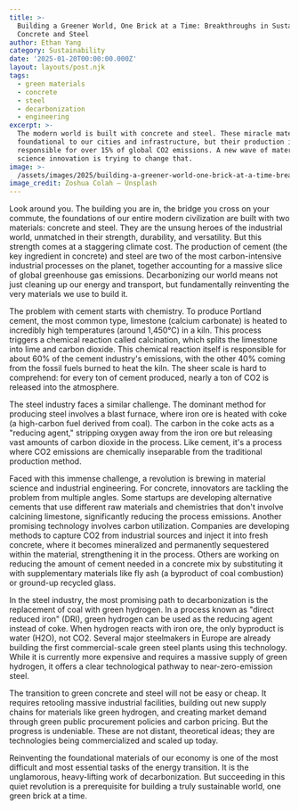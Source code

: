 ```yaml
---
title: >-
  Building a Greener World, One Brick at a Time: Breakthroughs in Sustainable
  Concrete and Steel
author: Ethan Yang
category: Sustainability
date: '2025-01-20T00:00:00.000Z'
layout: layouts/post.njk
tags:
  - green materials
  - concrete
  - steel
  - decarbonization
  - engineering
excerpt: >-
  The modern world is built with concrete and steel. These miracle materials are
  foundational to our cities and infrastructure, but their production is
  responsible for over 15% of global CO2 emissions. A new wave of material
  science innovation is trying to change that.
image: >-
  /assets/images/2025/building-a-greener-world-one-brick-at-a-time-breakthroughs-in-sustainable-concrete-and-steel.jpg
image_credit: Zoshua Colah — Unsplash
---
```


Look around you. The building you are in, the bridge you cross on your commute, the foundations of our entire modern civilization are built with two materials: concrete and steel. They are the unsung heroes of the industrial world, unmatched in their strength, durability, and versatility. But this strength comes at a staggering climate cost. The production of cement (the key ingredient in concrete) and steel are two of the most carbon-intensive industrial processes on the planet, together accounting for a massive slice of global greenhouse gas emissions. Decarbonizing our world means not just cleaning up our energy and transport, but fundamentally reinventing the very materials we use to build it.

The problem with cement starts with chemistry. To produce Portland cement, the most common type, limestone (calcium carbonate) is heated to incredibly high temperatures (around 1,450°C) in a kiln. This process triggers a chemical reaction called calcination, which splits the limestone into lime and carbon dioxide. This chemical reaction itself is responsible for about 60% of the cement industry's emissions, with the other 40% coming from the fossil fuels burned to heat the kiln. The sheer scale is hard to comprehend: for every ton of cement produced, nearly a ton of CO2 is released into the atmosphere.

The steel industry faces a similar challenge. The dominant method for producing steel involves a blast furnace, where iron ore is heated with coke (a high-carbon fuel derived from coal). The carbon in the coke acts as a "reducing agent," stripping oxygen away from the iron ore but releasing vast amounts of carbon dioxide in the process. Like cement, it's a process where CO2 emissions are chemically inseparable from the traditional production method.

Faced with this immense challenge, a revolution is brewing in material science and industrial engineering. For concrete, innovators are tackling the problem from multiple angles. Some startups are developing alternative cements that use different raw materials and chemistries that don't involve calcining limestone, significantly reducing the process emissions. Another promising technology involves carbon utilization. Companies are developing methods to capture CO2 from industrial sources and inject it into fresh concrete, where it becomes mineralized and permanently sequestered within the material, strengthening it in the process. Others are working on reducing the amount of cement needed in a concrete mix by substituting it with supplementary materials like fly ash (a byproduct of coal combustion) or ground-up recycled glass.

In the steel industry, the most promising path to decarbonization is the replacement of coal with green hydrogen. In a process known as "direct reduced iron" (DRI), green hydrogen can be used as the reducing agent instead of coke. When hydrogen reacts with iron ore, the only byproduct is water (H2O), not CO2. Several major steelmakers in Europe are already building the first commercial-scale green steel plants using this technology. While it is currently more expensive and requires a massive supply of green hydrogen, it offers a clear technological pathway to near-zero-emission steel.

The transition to green concrete and steel will not be easy or cheap. It requires retooling massive industrial facilities, building out new supply chains for materials like green hydrogen, and creating market demand through green public procurement policies and carbon pricing. But the progress is undeniable. These are not distant, theoretical ideas; they are technologies being commercialized and scaled up today.

Reinventing the foundational materials of our economy is one of the most difficult and most essential tasks of the energy transition. It is the unglamorous, heavy-lifting work of decarbonization. But succeeding in this quiet revolution is a prerequisite for building a truly sustainable world, one green brick at a time.
